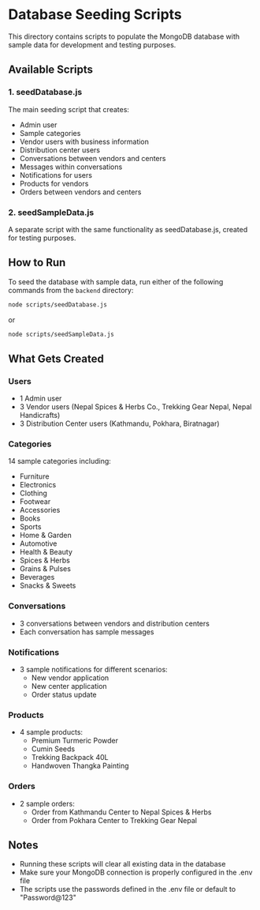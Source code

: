 # Database Seeding Scripts

This directory contains scripts to populate the MongoDB database with sample data for development and testing purposes.

## Available Scripts

### 1. seedDatabase.js
The main seeding script that creates:
- Admin user
- Sample categories
- Vendor users with business information
- Distribution center users
- Conversations between vendors and centers
- Messages within conversations
- Notifications for users
- Products for vendors
- Orders between vendors and centers

### 2. seedSampleData.js
A separate script with the same functionality as seedDatabase.js, created for testing purposes.

## How to Run

To seed the database with sample data, run either of the following commands from the `backend` directory:

```bash
node scripts/seedDatabase.js
```

or

```bash
node scripts/seedSampleData.js
```

## What Gets Created

### Users
- 1 Admin user
- 3 Vendor users (Nepal Spices & Herbs Co., Trekking Gear Nepal, Nepal Handicrafts)
- 3 Distribution Center users (Kathmandu, Pokhara, Biratnagar)

### Categories
14 sample categories including:
- Furniture
- Electronics
- Clothing
- Footwear
- Accessories
- Books
- Sports
- Home & Garden
- Automotive
- Health & Beauty
- Spices & Herbs
- Grains & Pulses
- Beverages
- Snacks & Sweets

### Conversations
- 3 conversations between vendors and distribution centers
- Each conversation has sample messages

### Notifications
- 3 sample notifications for different scenarios:
  - New vendor application
  - New center application
  - Order status update

### Products
- 4 sample products:
  - Premium Turmeric Powder
  - Cumin Seeds
  - Trekking Backpack 40L
  - Handwoven Thangka Painting

### Orders
- 2 sample orders:
  - Order from Kathmandu Center to Nepal Spices & Herbs
  - Order from Pokhara Center to Trekking Gear Nepal

## Notes
- Running these scripts will clear all existing data in the database
- Make sure your MongoDB connection is properly configured in the .env file
- The scripts use the passwords defined in the .env file or default to "Password@123"